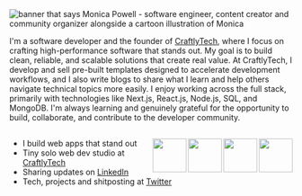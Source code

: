 <img src="https://github.com/user-attachments/assets/99990c46-1f57-49ca-aca4-af6c3d962bdd" alt="banner that says Monica Powell - software engineer, content creator and community organizer alongside a cartoon illustration of Monica">

I'm a software developer and the founder of <a href="https://www.craftlytech.com/">CraftlyTech</a>, where I focus on crafting high-performance software that stands out. My goal is to build clean, reliable, and scalable solutions that create real value. At CraftlyTech, I develop and sell pre-built templates designed to accelerate development workflows, and I also write blogs to share what I learn and help others navigate technical topics more easily. I enjoy working across the full stack, primarily with technologies like Next.js, React.js, Node.js, SQL, and MongoDB. I'm always learning and genuinely grateful for the opportunity to build, collaborate, and contribute to the developer community.

##

<a href="https://github.com/darshilptl"><img align="right" width="60" height="60" src="https://github.com/user-attachments/assets/23959ead-2196-4e42-9393-d6311e581c83"></a>
<a href="https://github.com/darshilptl"><img align="right" width="60" height="60" src="https://github.com/user-attachments/assets/551b1b85-9ff0-4ed8-9486-0ee8c6ef6796"></a>
<a href="https://github.com/darshilptl"><img align="right" width="60" height="60" src="https://github.com/user-attachments/assets/1355cc1e-bbdd-4406-a9b4-2a9bcec2bec2"></a>
<a href="https://github.com/darshilptl"><img align="right" width="60" height="60" src="https://github.com/user-attachments/assets/be925434-a07c-4e9f-9a24-d56f937797c8"></a>

- I build web apps that stand out
- Tiny solo web dev studio at [CraftlyTech]([https://aceternity.com](https://www.craftlytech.com/)) 
- Sharing updates on <a href="https://www.linkedin.com/in/monicampowell/">LinkedIn</a> 
- Tech, projects and shitposting at [Twitter](https://twitter.com/mannupaaji)
